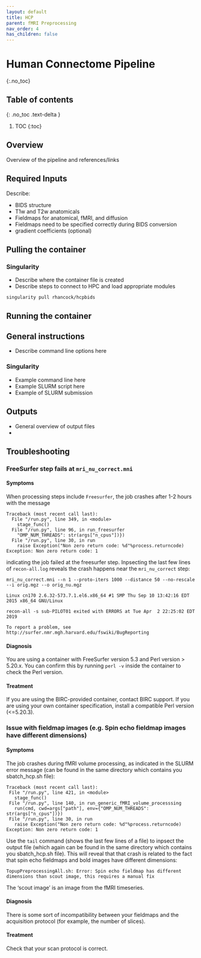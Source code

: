 ```yaml
---
layout: default
title: HCP
parent: fMRI Preprocessing
nav_order: 4
has_children: false
---
```


# Human Connectome Pipeline
{:.no_toc}

## Table of contents
{: .no_toc .text-delta }

1. TOC
{:toc}

## Overview

Overview of the pipeline and references/links


## Required Inputs

Describe:

- BIDS structure
- T1w and T2w anatomicals
- Fieldmaps for anatomical, fMRI, and diffusion
- Fieldmaps need to be specified correctly during BIDS conversion
- gradient coefficients (optional)


## Pulling the container



### Singularity

- Describe where the container file is created
- Describe steps to connect to HPC and load appropriate modules

```shell
singularity pull rhancock/hcpbids
```

## Running the container

## General instructions

- Describe command line options here


### Singularity

- Example command line here
- Example SLURM script here
- Example of SLURM submission


## Outputs

- General overview of output files
- 


## Troubleshooting

### FreeSurfer step fails at `mri_nu_correct.mni`

#### Symptoms

When processing steps include `Freesurfer`, the job crashes after 1-2 hours with the message

```
Traceback (most recent call last):
  File "/run.py", line 349, in <module>
    stage_func()
  File "/run.py", line 96, in run_freesurfer
    "OMP_NUM_THREADS": str(args["n_cpus"])})
  File "/run.py", line 30, in run
    raise Exception("Non zero return code: %d"%process.returncode)
Exception: Non zero return code: 1
```

indicating the job failed at the freesurfer step. Inpsecting the last few lines of `recon-all.log` reveals the crash happens near the `mri_nu_correct` step:

```
mri_nu_correct.mni --n 1 --proto-iters 1000 --distance 50 --no-rescale --i orig.mgz --o orig_nu.mgz 

Linux cn170 2.6.32-573.7.1.el6.x86_64 #1 SMP Thu Sep 10 13:42:16 EDT 2015 x86_64 GNU/Linux

recon-all -s sub-PILOT01 exited with ERRORS at Tue Apr  2 22:25:02 EDT 2019

To report a problem, see http://surfer.nmr.mgh.harvard.edu/fswiki/BugReporting
```

#### Diagnosis

You are using a container with FreeSurfer version 5.3 and Perl version > 5.20.x. You can confirm this by running `perl -v` inside the container to check the Perl version.

#### Treatment

If you are using the BIRC-provided container, contact BIRC support. If you are using your own container specification, install a compatible Perl version (<=5.20.3).

### Issue with fieldmap images (e.g. Spin echo fieldmap images have different dimensions)

#### Symptoms

The job crashes during fMRI volume processing, as indicated in the SLURM error message (can be found in the same directory which contains you sbatch_hcp.sh file): 

```
Traceback (most recent call last):
 File "/run.py", line 421, in <module>
   stage_func()
 File "/run.py", line 140, in run_generic_fMRI_volume_processsing
   run(cmd, cwd=args["path"], env={"OMP_NUM_THREADS": str(args["n_cpus"])})
 File "/run.py", line 30, in run
   raise Exception("Non zero return code: %d"%process.returncode)
Exception: Non zero return code: 1
```

Use the ```tail``` command (shows the last few lines of a file) to inpsect the output file (which again can be found in the same directory which contains you sbatch_hcp.sh file). This will reveal that that crash is related to the fact that spin echo fieldmaps and bold images have different dimensions:

```
TopupPreprocessingAll.sh: Error: Spin echo fieldmap has different dimensions than scout image, this requires a manual fix
```
The ‘scout image’ is an image from the fMRI timeseries.

#### Diagnosis

There is some sort of incompatibility between your fieldmaps and the acquisition protocol (for example, the number of slices).

#### Treatment

Check that your scan protocol is correct.

